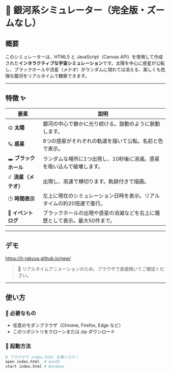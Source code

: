 # 🌌 銀河系シミュレーター（完全版・ズームなし）

## 概要

このシミュレーターは、HTML5 と JavaScript（Canvas API）を使用して作成された**インタラクティブな宇宙シミュレーション**です。太陽を中心に惑星が公転し、ブラックホールや流星（メテオ）がランダムに現れては消える、美しくも危険な銀河をリアルタイムで観察できます。

---

## 特徴 ✨

| 要素             | 説明 |
|------------------|------|
| 🌞 **太陽**        | 銀河の中心で静かに光り続ける。鼓動のように脈動します。 |
| 🪐 **惑星**        | 8つの惑星がそれぞれの軌道を描いて公転。名前と色で表示。 |
| 🕳️ **ブラックホール** | ランダムな場所に1つ出現し、10秒後に消滅。惑星を吸い込んで破壊します。 |
| ☄️ **流星（メテオ）** | 出現し、高速で横切ります。軌跡付きで描画。 |
| 🕒 **時間表示**     | 左上に現在のシミュレーション日時を表示。リアルタイムの約20倍速で進行。 |
| 📜 **イベントログ**  | ブラックホールの出現や惑星の消滅などを右上に履歴として表示。最大50件まで。 |

---

## デモ

https://h-takuya.github.io/new/

> 🔄 リアルタイムアニメーションのため、ブラウザで直接開いてご確認ください。

---

## 使い方

### 🔧 必要なもの

- 任意のモダンブラウザ（Chrome, Firefox, Edge など）
- このリポジトリをクローンまたは zip ダウンロード

### 🚀 起動方法

```bash
# ブラウザで index.html を開くだけ！
open index.html  # macOS
start index.html # Windows

